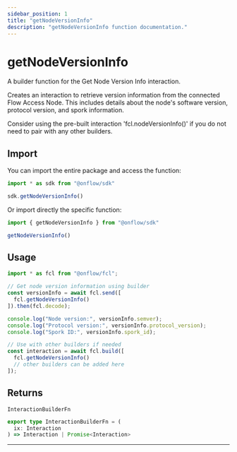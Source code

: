 ```yaml
---
sidebar_position: 1
title: "getNodeVersionInfo"
description: "getNodeVersionInfo function documentation."
---
```


<!-- THIS DOCUMENT IS AUTO-GENERATED FROM [onflow/sdk/src/build/build-get-node-version-info.ts](https://github.com/onflow/fcl-js/tree/master/packages/sdk/src/build/build-get-node-version-info.ts). DO NOT EDIT MANUALLY -->

# getNodeVersionInfo

A builder function for the Get Node Version Info interaction.

Creates an interaction to retrieve version information from the connected Flow Access Node.
This includes details about the node's software version, protocol version, and spork information.

Consider using the pre-built interaction 'fcl.nodeVersionInfo()' if you do not need to pair with any other builders.

## Import

You can import the entire package and access the function:

```typescript
import * as sdk from "@onflow/sdk"

sdk.getNodeVersionInfo()
```

Or import directly the specific function:

```typescript
import { getNodeVersionInfo } from "@onflow/sdk"

getNodeVersionInfo()
```

## Usage

```typescript
import * as fcl from "@onflow/fcl";

// Get node version information using builder
const versionInfo = await fcl.send([
  fcl.getNodeVersionInfo()
]).then(fcl.decode);

console.log("Node version:", versionInfo.semver);
console.log("Protocol version:", versionInfo.protocol_version);
console.log("Spork ID:", versionInfo.spork_id);

// Use with other builders if needed
const interaction = await fcl.build([
  fcl.getNodeVersionInfo()
  // other builders can be added here
]);
```


## Returns

`InteractionBuilderFn`

```typescript
export type InteractionBuilderFn = (
  ix: Interaction
) => Interaction | Promise<Interaction>
```

---